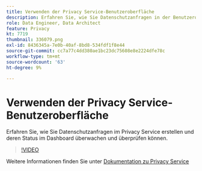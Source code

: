 ```yaml
---
title: Verwenden der Privacy Service-Benutzeroberfläche
description: Erfahren Sie, wie Sie Datenschutzanfragen in der Benutzeroberfläche erstellen und ihren Status im Dashboard überwachen/überprüfen.
role: Data Engineer, Data Architect
feature: Privacy
kt: 7719
thumbnail: 336079.png
exl-id: 8436345a-7e0b-40af-8bd8-534fdf1f8e44
source-git-commit: cc7a77c4dd380ae1bc23dc75608e8e2224dfe78c
workflow-type: tm+mt
source-wordcount: '63'
ht-degree: 9%

---
```



# Verwenden der Privacy Service-Benutzeroberfläche

Erfahren Sie, wie Sie Datenschutzanfragen im Privacy Service erstellen und deren Status im Dashboard überwachen und überprüfen können.

>[!VIDEO](https://video.tv.adobe.com/v/336079?quality=12&learn=on)

Weitere Informationen finden Sie unter [Dokumentation zu Privacy Service](https://experienceleague.adobe.com/docs/experience-platform/privacy/home.html?lang=de)
